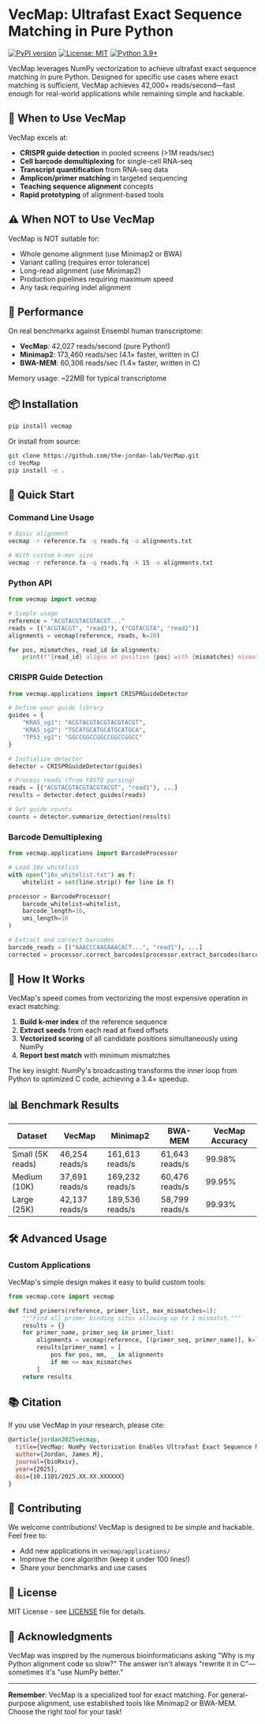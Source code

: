 # VecMap: Ultrafast Exact Sequence Matching in Pure Python

[![PyPI version](https://badge.fury.io/py/vecmap.svg)](https://badge.fury.io/py/vecmap)
[![License: MIT](https://img.shields.io/badge/License-MIT-yellow.svg)](https://opensource.org/licenses/MIT)
[![Python 3.9+](https://img.shields.io/badge/python-3.9+-blue.svg)](https://www.python.org/downloads/)

VecMap leverages NumPy vectorization to achieve ultrafast exact sequence matching in pure Python. Designed for specific use cases where exact matching is sufficient, VecMap achieves 42,000+ reads/second—fast enough for real-world applications while remaining simple and hackable.

## 🎯 When to Use VecMap

VecMap excels at:
- **CRISPR guide detection** in pooled screens (>1M reads/sec)
- **Cell barcode demultiplexing** for single-cell RNA-seq
- **Transcript quantification** from RNA-seq data  
- **Amplicon/primer matching** in targeted sequencing
- **Teaching sequence alignment** concepts
- **Rapid prototyping** of alignment-based tools

## ⚠️ When NOT to Use VecMap

VecMap is NOT suitable for:
- Whole genome alignment (use Minimap2 or BWA)
- Variant calling (requires error tolerance)
- Long-read alignment (use Minimap2)  
- Production pipelines requiring maximum speed
- Any task requiring indel alignment

## 🚀 Performance

On real benchmarks against Ensembl human transcriptome:
- **VecMap**: 42,027 reads/second (pure Python!)
- **Minimap2**: 173,460 reads/sec (4.1× faster, written in C)
- **BWA-MEM**: 60,306 reads/sec (1.4× faster, written in C)

Memory usage: ~22MB for typical transcriptome

## 📦 Installation

```bash
pip install vecmap
```

Or install from source:
```bash
git clone https://github.com/the-jordan-lab/VecMap.git
cd VecMap
pip install -e .
```

## 🔧 Quick Start

### Command Line Usage

```bash
# Basic alignment
vecmap -r reference.fa -q reads.fq -o alignments.txt

# With custom k-mer size
vecmap -r reference.fa -q reads.fq -k 15 -o alignments.txt
```

### Python API

```python
from vecmap import vecmap

# Simple usage
reference = "ACGTACGTACGTACGT..."
reads = [("ACGTACGT", "read1"), ("CGTACGTA", "read2")]
alignments = vecmap(reference, reads, k=20)

for pos, mismatches, read_id in alignments:
    print(f"{read_id} aligns at position {pos} with {mismatches} mismatches")
```

### CRISPR Guide Detection

```python
from vecmap.applications import CRISPRGuideDetector

# Define your guide library
guides = {
    "KRAS_sg1": "ACGTACGTACGTACGTACGT",
    "KRAS_sg2": "TGCATGCATGCATGCATGCA",
    "TP53_sg1": "GGCCGGCCGGCCGGCCGGCC"
}

# Initialize detector
detector = CRISPRGuideDetector(guides)

# Process reads (from FASTQ parsing)
reads = [("ACGTACGTACGTACGTACGT", "read1"), ...]
results = detector.detect_guides(reads)

# Get guide counts
counts = detector.summarize_detection(results)
```

### Barcode Demultiplexing

```python
from vecmap.applications import BarcodeProcessor

# Load 10x whitelist
with open("10x_whitelist.txt") as f:
    whitelist = set(line.strip() for line in f)

processor = BarcodeProcessor(
    barcode_whitelist=whitelist,
    barcode_length=16,
    umi_length=10
)

# Extract and correct barcodes
barcode_reads = [("AAACCCAAGAAACACT...", "read1"), ...]
corrected = processor.correct_barcodes(processor.extract_barcodes(barcode_reads))
```

## 🧬 How It Works

VecMap's speed comes from vectorizing the most expensive operation in exact matching:

1. **Build k-mer index** of the reference sequence
2. **Extract seeds** from each read at fixed offsets
3. **Vectorized scoring** of all candidate positions simultaneously using NumPy
4. **Report best match** with minimum mismatches

The key insight: NumPy's broadcasting transforms the inner loop from Python to optimized C code, achieving a 3.4× speedup.

## 📊 Benchmark Results

| Dataset | VecMap | Minimap2 | BWA-MEM | VecMap Accuracy |
|---------|---------|----------|----------|-----------------|
| Small (5K reads) | 46,254 reads/s | 161,613 reads/s | 61,643 reads/s | 99.98% |
| Medium (10K) | 37,691 reads/s | 169,232 reads/s | 60,476 reads/s | 99.95% |
| Large (25K) | 42,137 reads/s | 189,536 reads/s | 58,799 reads/s | 99.93% |

## 🛠️ Advanced Usage

### Custom Applications

VecMap's simple design makes it easy to build custom tools:

```python
from vecmap.core import vecmap

def find_primers(reference, primer_list, max_mismatches=1):
    """Find all primer binding sites allowing up to 1 mismatch."""
    results = {}
    for primer_name, primer_seq in primer_list:
        alignments = vecmap(reference, [(primer_seq, primer_name)], k=len(primer_seq))
        results[primer_name] = [
            pos for pos, mm, _ in alignments 
            if mm <= max_mismatches
        ]
    return results
```

## 📚 Citation

If you use VecMap in your research, please cite:

```bibtex
@article{jordan2025vecmap,
  title={VecMap: NumPy Vectorization Enables Ultrafast Exact Sequence Matching for CRISPR Screens and Transcriptome Alignment},
  author={Jordan, James M},
  journal={bioRxiv},
  year={2025},
  doi={10.1101/2025.XX.XX.XXXXXX}
}
```

## 🤝 Contributing

We welcome contributions! VecMap is designed to be simple and hackable. Feel free to:
- Add new applications in `vecmap/applications/`
- Improve the core algorithm (keep it under 100 lines!)
- Share your benchmarks and use cases

## 📝 License

MIT License - see [LICENSE](LICENSE) file for details.

## 🙏 Acknowledgments

VecMap was inspired by the numerous bioinformaticians asking "Why is my Python alignment code so slow?" The answer isn't always "rewrite it in C"—sometimes it's "use NumPy better."

---

**Remember**: VecMap is a specialized tool for exact matching. For general-purpose alignment, use established tools like Minimap2 or BWA-MEM. Choose the right tool for your task!
